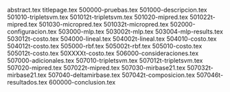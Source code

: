 abstract.tex
titlepage.tex
500000-pruebas.tex
501000-descripcion.tex
501010-tripletsvm.tex
501012t-tripletsvm.tex
501020-mipred.tex
501022t-mipred.tex
501030-micropred.tex
501032t-micropred.tex
502000-configuracion.tex
503000-mlp.tex
503002t-mlp.tex
503004-mlp-results.tex
503012t-costo.tex
504000-lineal.tex
504002t-lineal.tex
504010-costo.tex
504012t-costo.tex
505000-rbf.tex
505002t-rbf.tex
505010-costo.tex
505012t-costo.tex
50XXXXt-costo.tex
506000-consideraciones.tex
507000-adicionales.tex
507010-tripletsvm.tex
507012t-tripletsvm.tex
507020-mipred.tex
507022t-mipred.tex
507030-mirbase21.tex
507032t-mirbase21.tex
507040-deltamirbase.tex
507042t-composicion.tex
507046t-resultados.tex
600000-conclusion.tex
